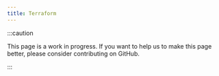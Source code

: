 ```yaml
---
title: Terraform
---
```


:::caution

This page is a work in progress. If you want to help us to make this page better, please consider contributing on GitHub.

:::
